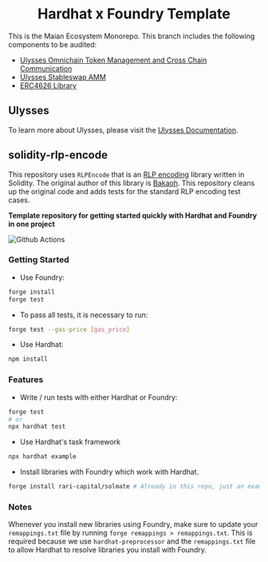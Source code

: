 # <h1 align="center"> Hardhat x Foundry Template </h1>

This is the Maian Ecosystem Monorepo. This branch includes the following components to be audited:
 - [Ulysses Omnichain Token Management and Cross Chain Communication](./src/2-audit/ulysses-omnichain/)
 - [Ulysses Stableswap AMM](./src/2-audit/ulysses-amm/)
 - [ERC4626 Library](./src/2-audit/erc-4626/)

## Ulysses
To learn more about Ulysses, please visit the [Ulysses Documentation](https://v2-docs.maiadao.io/protocols/Ulysses/introduction).

## solidity-rlp-encode
This repository uses `RLPEncode` that is an [RLP encoding](https://github.com/ethereum/wiki/wiki/RLP) library written in Solidity. The original author of this library is [Bakaoh](https://github.com/bakaoh). This repository cleans up the original code and adds tests for the standard RLP encoding test cases.

**Template repository for getting started quickly with Hardhat and Foundry in one project**

![Github Actions](https://github.com/devanonon/hardhat-foundry-template/workflows/test/badge.svg)

### Getting Started

 * Use Foundry: 
```bash
forge install
forge test
```

 * To pass all tests, it is necessary to run:
```bash
forge test --gas-price [gas_price]
```


 * Use Hardhat:
```bash
npm install
```

### Features

 * Write / run tests with either Hardhat or Foundry:
```bash
forge test
# or
npx hardhat test
```

 * Use Hardhat's task framework
```bash
npx hardhat example
```

 * Install libraries with Foundry which work with Hardhat.
```bash
forge install rari-capital/solmate # Already in this repo, just an example
```

### Notes

Whenever you install new libraries using Foundry, make sure to update your `remappings.txt` file by running `forge remappings > remappings.txt`. This is required because we use `hardhat-preprocessor` and the `remappings.txt` file to allow Hardhat to resolve libraries you install with Foundry.
